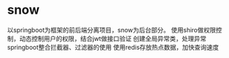 # snow
以springboot为框架的前后端分离项目，snow为后台部分。
使用shiro做权限控制，动态控制用户的权限，结合jwt做接口验证
创建全局异常类，处理异常
springboot整合拦截器、过滤器的使用
使用redis存放热点数据，加快查询速度
